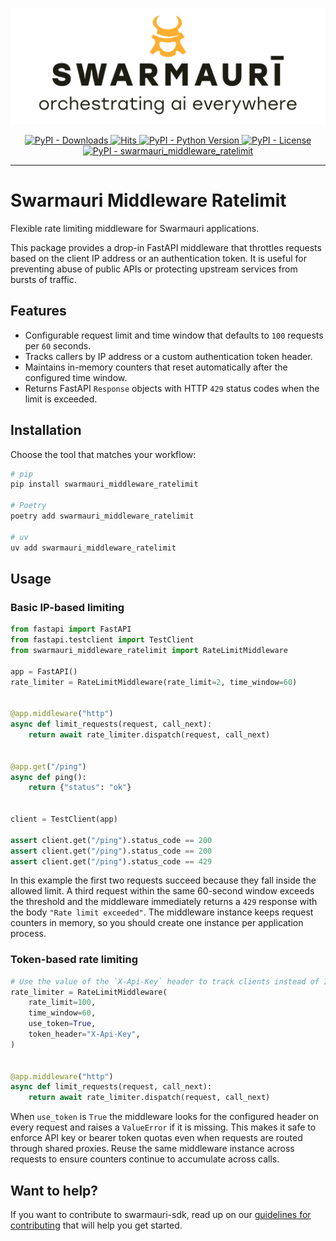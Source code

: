 ![Swarmauri Logo](https://github.com/swarmauri/swarmauri-sdk/blob/3d4d1cfa949399d7019ae9d8f296afba773dfb7f/assets/swarmauri.brand.theme.svg)

<p align="center">
    <a href="https://pypi.org/project/swarmauri_middleware_ratelimit/">
        <img src="https://img.shields.io/pypi/dm/swarmauri_middleware_ratelimit" alt="PyPI - Downloads"/>
    </a>
    <a href="https://hits.sh/github.com/swarmauri/swarmauri-sdk/tree/master/pkgs/standards/swarmauri_middleware_ratelimit/">
        <img alt="Hits" src="https://hits.sh/github.com/swarmauri/swarmauri-sdk/tree/master/pkgs/standards/swarmauri_middleware_ratelimit.svg"/>
    </a>
    <a href="https://pypi.org/project/swarmauri_middleware_ratelimit/">
        <img src="https://img.shields.io/pypi/pyversions/swarmauri_middleware_ratelimit" alt="PyPI - Python Version"/>
    </a>
    <a href="https://pypi.org/project/swarmauri_middleware_ratelimit/">
        <img src="https://img.shields.io/pypi/l/swarmauri_middleware_ratelimit" alt="PyPI - License"/>
    </a>
    <a href="https://pypi.org/project/swarmauri_middleware_ratelimit/">
        <img src="https://img.shields.io/pypi/v/swarmauri_middleware_ratelimit?label=swarmauri_middleware_ratelimit&color=green" alt="PyPI - swarmauri_middleware_ratelimit"/>
    </a>
</p>

---

# Swarmauri Middleware Ratelimit

Flexible rate limiting middleware for Swarmauri applications.

This package provides a drop-in FastAPI middleware that throttles requests
based on the client IP address or an authentication token. It is useful for
preventing abuse of public APIs or protecting upstream services from bursts of
traffic.

## Features

- Configurable request limit and time window that defaults to ``100`` requests
  per ``60`` seconds.
- Tracks callers by IP address or a custom authentication token header.
- Maintains in-memory counters that reset automatically after the configured
  time window.
- Returns FastAPI ``Response`` objects with HTTP ``429`` status codes when the
  limit is exceeded.

## Installation

Choose the tool that matches your workflow:

```bash
# pip
pip install swarmauri_middleware_ratelimit

# Poetry
poetry add swarmauri_middleware_ratelimit

# uv
uv add swarmauri_middleware_ratelimit
```

## Usage

### Basic IP-based limiting

```python
from fastapi import FastAPI
from fastapi.testclient import TestClient
from swarmauri_middleware_ratelimit import RateLimitMiddleware

app = FastAPI()
rate_limiter = RateLimitMiddleware(rate_limit=2, time_window=60)


@app.middleware("http")
async def limit_requests(request, call_next):
    return await rate_limiter.dispatch(request, call_next)


@app.get("/ping")
async def ping():
    return {"status": "ok"}


client = TestClient(app)

assert client.get("/ping").status_code == 200
assert client.get("/ping").status_code == 200
assert client.get("/ping").status_code == 429
```

In this example the first two requests succeed because they fall inside the
allowed limit. A third request within the same 60-second window exceeds the
threshold and the middleware immediately returns a ``429`` response with the
body ``"Rate limit exceeded"``. The middleware instance keeps request counters
in memory, so you should create one instance per application process.

### Token-based rate limiting

```python
# Use the value of the `X-Api-Key` header to track clients instead of IP
rate_limiter = RateLimitMiddleware(
    rate_limit=100,
    time_window=60,
    use_token=True,
    token_header="X-Api-Key",
)


@app.middleware("http")
async def limit_requests(request, call_next):
    return await rate_limiter.dispatch(request, call_next)
```

When ``use_token`` is ``True`` the middleware looks for the configured header on
every request and raises a ``ValueError`` if it is missing. This makes it safe
to enforce API key or bearer token quotas even when requests are routed through
shared proxies. Reuse the same middleware instance across requests to ensure
counters continue to accumulate across calls.

## Want to help?

If you want to contribute to swarmauri-sdk, read up on our [guidelines for contributing](https://github.com/swarmauri/swarmauri-sdk/blob/master/contributing.md) that will help you get started.
